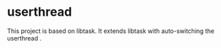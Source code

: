 userthread
==========

This project is based on libtask. It extends libtask with auto-switching the userthread . 
